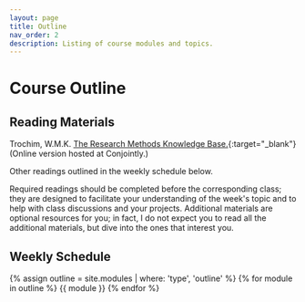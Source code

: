 ```yaml
---
layout: page
title: Outline
nav_order: 2
description: Listing of course modules and topics.
---
```


# Course Outline

## Reading Materials
Trochim, W.M.K. [The Research Methods Knowledge Base.](https://conjointly.com/kb/){:target="_blank"} (Online version hosted at Conjointly.)

Other readings outlined in the weekly schedule below.

Required readings should be completed before the corresponding class; they are designed to facilitate your understanding of the week's topic and to help with class discussions and your projects. Additional materials are optional resources for you; in fact, I do not expect you to read all the additional materials, but dive into the ones that interest you.

## Weekly Schedule

{% assign outline = site.modules | where: 'type', 'outline' %}
{% for module in outline %}
{{ module }}
{% endfor %}